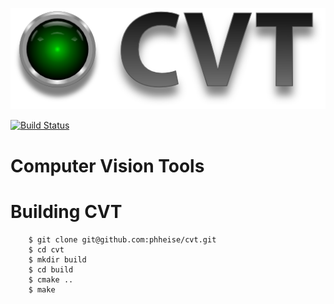 ![CVT Logo](/data/logos/cvt.png)

[![Build Status](https://travis-ci.org/phheise/cvt.svg?branch=master)](https://travis-ci.org/phheise/cvt?branch=master)

Computer Vision Tools
=====================


Building CVT
============

        $ git clone git@github.com:phheise/cvt.git 
        $ cd cvt
        $ mkdir build
        $ cd build
        $ cmake ..
        $ make
